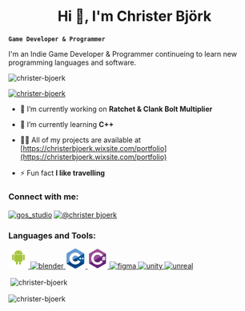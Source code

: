 <h1 align="center">Hi 👋, I'm Christer Björk</h1>

**`Game Developer & Programmer`**

I'm an Indie Game Developer & Programmer continueing to learn new programming languages and software.

<p align="left"> <img src="https://komarev.com/ghpvc/?username=christer-bjoerk&label=Profile%20views&color=0e75b6&style=flat" alt="christer-bjoerk" /> </p>

<p align="left"> <a href="https://github.com/ryo-ma/github-profile-trophy"><img src="https://github-profile-trophy.vercel.app/?username=christer-bjoerk" alt="christer-bjoerk" /></a> </p>

- 🔭 I’m currently working on **Ratchet & Clank Bolt Multiplier**

- 🌱 I’m currently learning **C++**

- 👨‍💻 All of my projects are available at [https://christerbjoerk.wixsite.com/portfolio](https://christerbjoerk.wixsite.com/portfolio)

- ⚡ Fun fact **I like travelling**

<h3 align="left">Connect with me:</h3>
<p align="left">
<a href="https://twitter.com/gos_studio" target="blank"><img align="center" src="https://raw.githubusercontent.com/rahuldkjain/github-profile-readme-generator/master/src/images/icons/Social/twitter.svg" alt="gos_studio" height="30" width="40" /></a>
<a href="https://medium.com/@christer_bjoerk" target="blank"><img align="center" src="https://raw.githubusercontent.com/rahuldkjain/github-profile-readme-generator/master/src/images/icons/Social/medium.svg" alt="@christer bjoerk" height="30" width="40" /></a>
</p>

<h3 align="left">Languages and Tools:</h3>
<p align="left"> <a href="https://developer.android.com" target="_blank" rel="noreferrer"> <img src="https://raw.githubusercontent.com/devicons/devicon/master/icons/android/android-original-wordmark.svg" alt="android" width="40" height="40"/> </a> <a href="https://www.blender.org/" target="_blank" rel="noreferrer"> <img src="https://download.blender.org/branding/community/blender_community_badge_white.svg" alt="blender" width="40" height="40"/> </a> <a href="https://www.w3schools.com/cpp/" target="_blank" rel="noreferrer"> <img src="https://raw.githubusercontent.com/devicons/devicon/master/icons/cplusplus/cplusplus-original.svg" alt="cplusplus" width="40" height="40"/> </a> <a href="https://www.w3schools.com/cs/" target="_blank" rel="noreferrer"> <img src="https://raw.githubusercontent.com/devicons/devicon/master/icons/csharp/csharp-original.svg" alt="csharp" width="40" height="40"/> </a> <a href="https://www.figma.com/" target="_blank" rel="noreferrer"> <img src="https://www.vectorlogo.zone/logos/figma/figma-icon.svg" alt="figma" width="40" height="40"/> </a> <a href="https://unity.com/" target="_blank" rel="noreferrer"> <img src="https://www.vectorlogo.zone/logos/unity3d/unity3d-icon.svg" alt="unity" width="40" height="40"/> </a> <a href="https://unrealengine.com/" target="_blank" rel="noreferrer"> <img src="https://raw.githubusercontent.com/kenangundogan/fontisto/036b7eca71aab1bef8e6a0518f7329f13ed62f6b/icons/svg/brand/unreal-engine.svg" alt="unreal" width="40" height="40"/> </a> </p>

<p>&nbsp;<img align="center" src="https://github-readme-stats.vercel.app/api?username=christer-bjoerk&show_icons=true&locale=en" alt="christer-bjoerk" /></p>

<p><img align="center" src="https://github-readme-streak-stats.herokuapp.com/?user=christer-bjoerk&" alt="christer-bjoerk" /></p>

